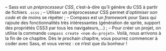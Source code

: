 – Sass est un *préprocesseur CSS*, c’est-à-dire qu’il génère du CSS à partir de
fichiers `.scss` ;
– Utiliser un préprocesseur CSS permet d’*optimiser son code* et de moins se
répéter ;
– Compass est un *framework* pour Sass qui rajoute des fonctionnalités très
intéressantes (génération de sprite, support des propriétés CSS3 par tous
les navigateurs,...) ;
– Pour créer un projet, on utilise la commande `compass create <nom-du-projet>`.
Voilà, nous arrivons à la fin de ce chapitre. Dès le prochain chapitre, vous
pourrez commencer à coder avec Sass, et vous verrez : ce n’est que du bonheur !